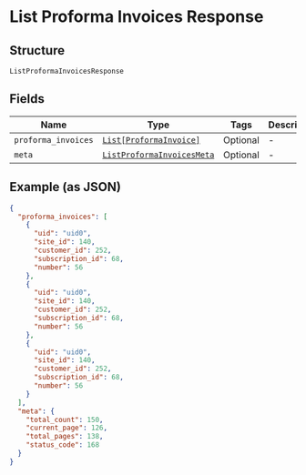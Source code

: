 
# List Proforma Invoices Response

## Structure

`ListProformaInvoicesResponse`

## Fields

| Name | Type | Tags | Description |
|  --- | --- | --- | --- |
| `proforma_invoices` | [`List[ProformaInvoice]`](../../doc/models/proforma-invoice.md) | Optional | - |
| `meta` | [`ListProformaInvoicesMeta`](../../doc/models/list-proforma-invoices-meta.md) | Optional | - |

## Example (as JSON)

```json
{
  "proforma_invoices": [
    {
      "uid": "uid0",
      "site_id": 140,
      "customer_id": 252,
      "subscription_id": 68,
      "number": 56
    },
    {
      "uid": "uid0",
      "site_id": 140,
      "customer_id": 252,
      "subscription_id": 68,
      "number": 56
    },
    {
      "uid": "uid0",
      "site_id": 140,
      "customer_id": 252,
      "subscription_id": 68,
      "number": 56
    }
  ],
  "meta": {
    "total_count": 150,
    "current_page": 126,
    "total_pages": 138,
    "status_code": 168
  }
}
```

